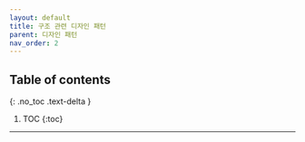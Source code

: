 ```yaml
---
layout: default
title: 구조 관련 디자인 패턴
parent: 디자인 패턴
nav_order: 2
---
```

## Table of contents
{: .no_toc .text-delta }

1. TOC
{:toc}
---

